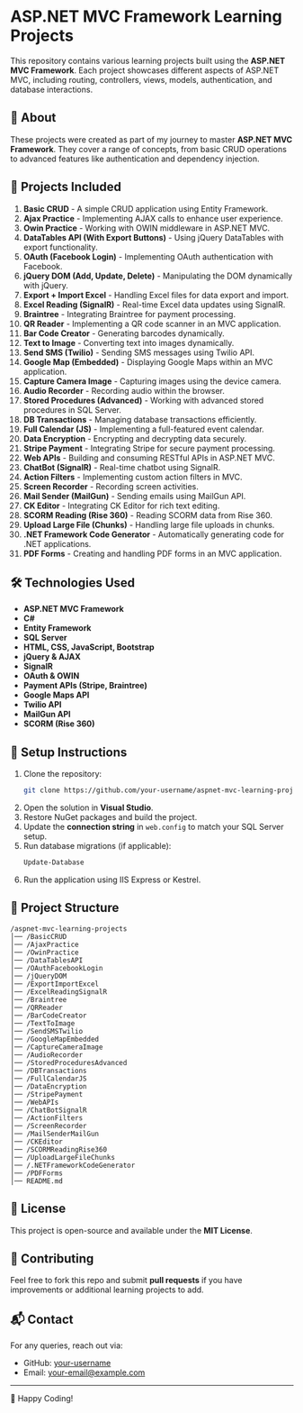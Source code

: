 # ASP.NET MVC Framework Learning Projects

This repository contains various learning projects built using the **ASP.NET MVC Framework**. Each project showcases different aspects of ASP.NET MVC, including routing, controllers, views, models, authentication, and database interactions.

## 📌 About
These projects were created as part of my journey to master **ASP.NET MVC Framework**. They cover a range of concepts, from basic CRUD operations to advanced features like authentication and dependency injection.

## 🚀 Projects Included

1. **Basic CRUD** - A simple CRUD application using Entity Framework.
2. **Ajax Practice** - Implementing AJAX calls to enhance user experience.
3. **Owin Practice** - Working with OWIN middleware in ASP.NET MVC.
4. **DataTables API (With Export Buttons)** - Using jQuery DataTables with export functionality.
5. **OAuth (Facebook Login)** - Implementing OAuth authentication with Facebook.
6. **jQuery DOM (Add, Update, Delete)** - Manipulating the DOM dynamically with jQuery.
7. **Export + Import Excel** - Handling Excel files for data export and import.
8. **Excel Reading (SignalR)** - Real-time Excel data updates using SignalR.
9. **Braintree** - Integrating Braintree for payment processing.
10. **QR Reader** - Implementing a QR code scanner in an MVC application.
11. **Bar Code Creator** - Generating barcodes dynamically.
12. **Text to Image** - Converting text into images dynamically.
13. **Send SMS (Twilio)** - Sending SMS messages using Twilio API.
14. **Google Map (Embedded)** - Displaying Google Maps within an MVC application.
15. **Capture Camera Image** - Capturing images using the device camera.
16. **Audio Recorder** - Recording audio within the browser.
17. **Stored Procedures (Advanced)** - Working with advanced stored procedures in SQL Server.
18. **DB Transactions** - Managing database transactions efficiently.
19. **Full Calendar (JS)** - Implementing a full-featured event calendar.
20. **Data Encryption** - Encrypting and decrypting data securely.
21. **Stripe Payment** - Integrating Stripe for secure payment processing.
22. **Web APIs** - Building and consuming RESTful APIs in ASP.NET MVC.
23. **ChatBot (SignalR)** - Real-time chatbot using SignalR.
24. **Action Filters** - Implementing custom action filters in MVC.
25. **Screen Recorder** - Recording screen activities.
26. **Mail Sender (MailGun)** - Sending emails using MailGun API.
27. **CK Editor** - Integrating CK Editor for rich text editing.
28. **SCORM Reading (Rise 360)** - Reading SCORM data from Rise 360.
29. **Upload Large File (Chunks)** - Handling large file uploads in chunks.
30. **.NET Framework Code Generator** - Automatically generating code for .NET applications.
31. **PDF Forms** - Creating and handling PDF forms in an MVC application.

## 🛠 Technologies Used
- **ASP.NET MVC Framework**
- **C#**
- **Entity Framework**
- **SQL Server**
- **HTML, CSS, JavaScript, Bootstrap**
- **jQuery & AJAX**
- **SignalR**
- **OAuth & OWIN**
- **Payment APIs (Stripe, Braintree)**
- **Google Maps API**
- **Twilio API**
- **MailGun API**
- **SCORM (Rise 360)**

## 🔧 Setup Instructions
1. Clone the repository:
   ```sh
   git clone https://github.com/your-username/aspnet-mvc-learning-projects.git
   ```
2. Open the solution in **Visual Studio**.
3. Restore NuGet packages and build the project.
4. Update the **connection string** in `web.config` to match your SQL Server setup.
5. Run database migrations (if applicable):
   ```sh
   Update-Database
   ```
6. Run the application using IIS Express or Kestrel.

## 📂 Project Structure
```
/aspnet-mvc-learning-projects
│── /BasicCRUD
│── /AjaxPractice
│── /OwinPractice
│── /DataTablesAPI
│── /OAuthFacebookLogin
│── /jQueryDOM
│── /ExportImportExcel
│── /ExcelReadingSignalR
│── /Braintree
│── /QRReader
│── /BarCodeCreator
│── /TextToImage
│── /SendSMSTwilio
│── /GoogleMapEmbedded
│── /CaptureCameraImage
│── /AudioRecorder
│── /StoredProceduresAdvanced
│── /DBTransactions
│── /FullCalendarJS
│── /DataEncryption
│── /StripePayment
│── /WebAPIs
│── /ChatBotSignalR
│── /ActionFilters
│── /ScreenRecorder
│── /MailSenderMailGun
│── /CKEditor
│── /SCORMReadingRise360
│── /UploadLargeFileChunks
│── /.NETFrameworkCodeGenerator
│── /PDFForms
│── README.md
```

## 📜 License
This project is open-source and available under the **MIT License**.

## 🙌 Contributing
Feel free to fork this repo and submit **pull requests** if you have improvements or additional learning projects to add.

## 📬 Contact
For any queries, reach out via:
- GitHub: [your-username](https://github.com/your-username)
- Email: your-email@example.com

---
🚀 Happy Coding!
